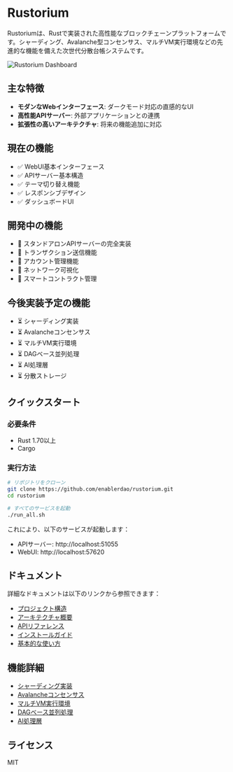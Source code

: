 # Rustorium

Rustoriumは、Rustで実装された高性能なブロックチェーンプラットフォームです。シャーディング、Avalanche型コンセンサス、マルチVM実行環境などの先進的な機能を備えた次世代分散台帳システムです。

![Rustorium Dashboard](docs/images/dashboard.png)

## 主な特徴

- **モダンなWebインターフェース**: ダークモード対応の直感的なUI
- **高性能APIサーバー**: 外部アプリケーションとの連携
- **拡張性の高いアーキテクチャ**: 将来の機能追加に対応

## 現在の機能

- ✅ WebUI基本インターフェース
- ✅ APIサーバー基本構造
- ✅ テーマ切り替え機能
- ✅ レスポンシブデザイン
- ✅ ダッシュボードUI

## 開発中の機能

- 🔄 スタンドアロンAPIサーバーの完全実装
- 🔄 トランザクション送信機能
- 🔄 アカウント管理機能
- 🔄 ネットワーク可視化
- 🔄 スマートコントラクト管理

## 今後実装予定の機能

- ⏳ シャーディング実装
- ⏳ Avalancheコンセンサス
- ⏳ マルチVM実行環境
- ⏳ DAGベース並列処理
- ⏳ AI処理層
- ⏳ 分散ストレージ

## クイックスタート

### 必要条件

- Rust 1.70以上
- Cargo

### 実行方法

```bash
# リポジトリをクローン
git clone https://github.com/enablerdao/rustorium.git
cd rustorium

# すべてのサービスを起動
./run_all.sh
```

これにより、以下のサービスが起動します：
- APIサーバー: http://localhost:51055
- WebUI: http://localhost:57620

## ドキュメント

詳細なドキュメントは以下のリンクから参照できます：

- [プロジェクト構造](docs/project-structure.md)
- [アーキテクチャ概要](docs/architecture/overview.md)
- [APIリファレンス](docs/api/reference.md)
- [インストールガイド](docs/guides/installation.md)
- [基本的な使い方](docs/guides/basic-usage.md)

## 機能詳細

- [シャーディング実装](docs/features/sharding.md)
- [Avalancheコンセンサス](docs/features/consensus.md)
- [マルチVM実行環境](docs/features/multi-vm.md)
- [DAGベース並列処理](docs/features/dag-execution.md)
- [AI処理層](docs/features/ai-layer.md)

## ライセンス

MIT
